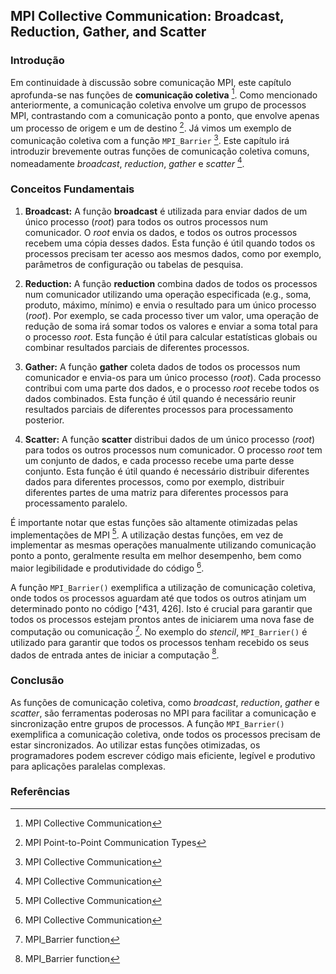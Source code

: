 ## MPI Collective Communication: Broadcast, Reduction, Gather, and Scatter

### Introdução
Em continuidade à discussão sobre comunicação MPI, este capítulo aprofunda-se nas funções de **comunicação coletiva** [^431]. Como mencionado anteriormente, a comunicação coletiva envolve um grupo de processos MPI, contrastando com a comunicação ponto a ponto, que envolve apenas um processo de origem e um de destino [^414]. Já vimos um exemplo de comunicação coletiva com a função `MPI_Barrier` [^431]. Este capítulo irá introduzir brevemente outras funções de comunicação coletiva comuns, nomeadamente *broadcast*, *reduction*, *gather* e *scatter* [^431].

### Conceitos Fundamentais

1.  **Broadcast:**
    A função **broadcast** é utilizada para enviar dados de um único processo (*root*) para todos os outros processos num comunicador. O *root* envia os dados, e todos os outros processos recebem uma cópia desses dados. Esta função é útil quando todos os processos precisam ter acesso aos mesmos dados, como por exemplo, parâmetros de configuração ou tabelas de pesquisa.

2.  **Reduction:**
    A função **reduction** combina dados de todos os processos num comunicador utilizando uma operação especificada (e.g., soma, produto, máximo, mínimo) e envia o resultado para um único processo (*root*). Por exemplo, se cada processo tiver um valor, uma operação de redução de soma irá somar todos os valores e enviar a soma total para o processo *root*. Esta função é útil para calcular estatísticas globais ou combinar resultados parciais de diferentes processos.

3.  **Gather:**
    A função **gather** coleta dados de todos os processos num comunicador e envia-os para um único processo (*root*). Cada processo contribui com uma parte dos dados, e o processo *root* recebe todos os dados combinados. Esta função é útil quando é necessário reunir resultados parciais de diferentes processos para processamento posterior.

4.  **Scatter:**
    A função **scatter** distribui dados de um único processo (*root*) para todos os outros processos num comunicador. O processo *root* tem um conjunto de dados, e cada processo recebe uma parte desse conjunto. Esta função é útil quando é necessário distribuir diferentes dados para diferentes processos, como por exemplo, distribuir diferentes partes de uma matriz para diferentes processos para processamento paralelo.

É importante notar que estas funções são altamente otimizadas pelas implementações de MPI [^431]. A utilização destas funções, em vez de implementar as mesmas operações manualmente utilizando comunicação ponto a ponto, geralmente resulta em melhor desempenho, bem como maior legibilidade e produtividade do código [^431].

A função `MPI_Barrier()` exemplifica a utilização de comunicação coletiva, onde todos os processos aguardam até que todos os outros atinjam um determinado ponto no código [^431, 426]. Isto é crucial para garantir que todos os processos estejam prontos antes de iniciarem uma nova fase de computação ou comunicação [^426]. No exemplo do *stencil*, `MPI_Barrier()` é utilizado para garantir que todos os processos tenham recebido os seus dados de entrada antes de iniciar a computação [^426].

### Conclusão
As funções de comunicação coletiva, como *broadcast*, *reduction*, *gather* e *scatter*, são ferramentas poderosas no MPI para facilitar a comunicação e sincronização entre grupos de processos. A função `MPI_Barrier()` exemplifica a comunicação coletiva, onde todos os processos precisam de estar sincronizados. Ao utilizar estas funções otimizadas, os programadores podem escrever código mais eficiente, legível e produtivo para aplicações paralelas complexas.

### Referências
[^414]: MPI Point-to-Point Communication Types
[^426]: MPI_Barrier function
[^431]: MPI Collective Communication

<!-- END -->